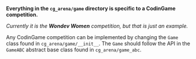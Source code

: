 **Everything in the `cg_arena/game` directory is specific to a CodinGame competition.**

_Currently it is the **Wondev Women** competition, but that is just an example._

Any CodinGame competition can be implemented by changing the `Game`
class found in `cg_arena/game/__init__`.  The `Game` should follow
the API in the `GameABC` abstract base class found in
`cg_arena/game_abc`.